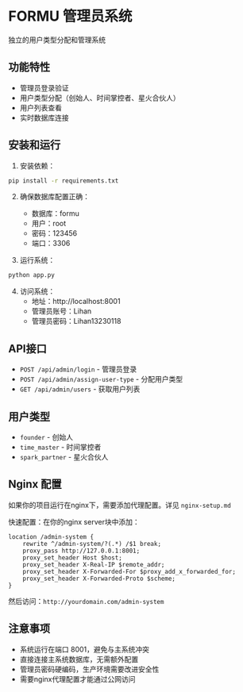 # FORMU 管理员系统

独立的用户类型分配和管理系统

## 功能特性

- 管理员登录验证
- 用户类型分配（创始人、时间掌控者、星火合伙人）
- 用户列表查看
- 实时数据库连接

## 安装和运行

1. 安装依赖：
```bash
pip install -r requirements.txt
```

2. 确保数据库配置正确：
   - 数据库：formu
   - 用户：root
   - 密码：123456
   - 端口：3306

3. 运行系统：
```bash
python app.py
```

4. 访问系统：
   - 地址：http://localhost:8001
   - 管理员账号：Lihan
   - 管理员密码：Lihan13230118

## API接口

- `POST /api/admin/login` - 管理员登录
- `POST /api/admin/assign-user-type` - 分配用户类型
- `GET /api/admin/users` - 获取用户列表

## 用户类型

- `founder` - 创始人
- `time_master` - 时间掌控者  
- `spark_partner` - 星火合伙人

## Nginx 配置

如果你的项目运行在nginx下，需要添加代理配置。详见 `nginx-setup.md`

快速配置：在你的nginx server块中添加：
```nginx
location /admin-system {
    rewrite ^/admin-system/?(.*) /$1 break;
    proxy_pass http://127.0.0.1:8001;
    proxy_set_header Host $host;
    proxy_set_header X-Real-IP $remote_addr;
    proxy_set_header X-Forwarded-For $proxy_add_x_forwarded_for;
    proxy_set_header X-Forwarded-Proto $scheme;
}
```

然后访问：`http://yourdomain.com/admin-system`

## 注意事项

- 系统运行在端口 8001，避免与主系统冲突
- 直接连接主系统数据库，无需额外配置
- 管理员密码硬编码，生产环境需要改进安全性
- 需要nginx代理配置才能通过公网访问
